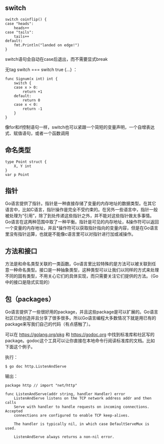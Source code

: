 ## switch
```
switch coinflip() {
case "heads":
    heads++
case "tails":
    tails++
default:
    fmt.Println("landed on edge!")
}
```
switch语句会自动在case后退出，而不需要显式break

无tag switch === switch true {...} ：
```
func Signum(x int) int {
    switch {
    case x > 0:
        return +1
    default:
        return 0
    case x < 0:
        return -1
    }
}

```
像for和if控制语句一样，switch也可以紧跟一个简短的变量声明，一个自增表达式、赋值语句，或者一个函数调用

## 命名类型
```
type Point struct {
    X, Y int
}
var p Point
```

## 指针
Go语言提供了指针。指针是一种直接存储了变量的内存地址的数据类型。在其它语言中，比如C语言，指针操作是完全不受约束的。在另外一些语言中，指针一般被处理为“引用”，除了到处传递这些指针之外，并不能对这些指针做太多事情。Go语言在这两种范围中取了一种平衡。指针是可见的内存地址，&操作符可以返回一个变量的内存地址，并且*操作符可以获取指针指向的变量内容，但是在Go语言里没有指针运算，也就是不能像c语言里可以对指针进行加或减操作。

## 方法和接口
方法是和命名类型关联的一类函数。Go语言里比较特殊的是方法可以被关联到任意一种命名类型。接口是一种抽象类型，这种类型可以让我们以同样的方式来处理不同的固有类型，不用关心它们的具体实现，而只需要关注它们提供的方法。（Go中的接口是隐式实现的）

## 包（packages）
Go语言提供了一些很好用的package，并且这些package是可以扩展的。Go语言社区已经创造并且分享了很多很多。所以Go语言编程大多数情况下就是用已有的package来写我们自己的代码（有点感触了）。

可以在 https://golang.org/pkg 和 https://godoc.org 中找到标准库和社区写的package。godoc这个工具可以让你直接在本地命令行阅读标准库的文档。比如下面这个例子。

执行：
```
$ go doc http.ListenAndServe
```
输出：
```
package http // import "net/http"

func ListenAndServe(addr string, handler Handler) error
    ListenAndServe listens on the TCP network address addr and then calls
    Serve with handler to handle requests on incoming connections. Accepted
    connections are configured to enable TCP keep-alives.

    The handler is typically nil, in which case DefaultServeMux is used.

    ListenAndServe always returns a non-nil error.
```